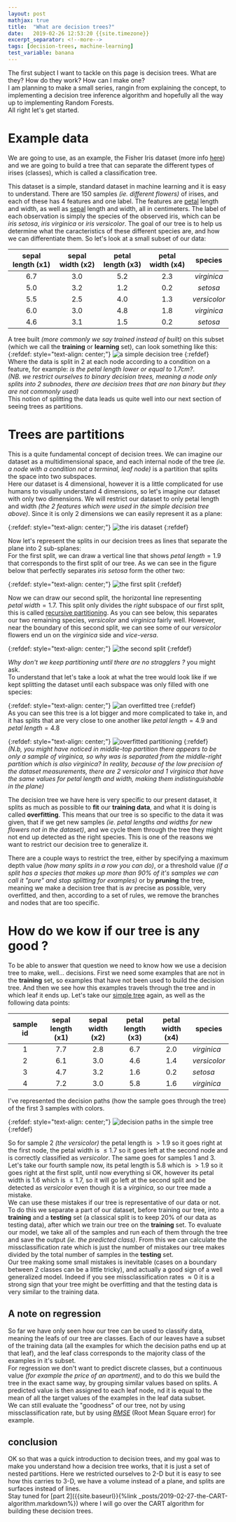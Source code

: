 ```yaml
---
layout: post
mathjax: true
title:  "What are decision trees?"
date:   2019-02-26 12:53:20 {{site.timezone}}
excerpt_separator: <!--more-->
tags: [decision-trees, machine-learning]
test_variable: banana
---
```



The first subject I want to tackle on this page is decision trees. What are they? How do they work? How can I make one?  
I am planning to make a small series, rangin from explaining the concept, to implementing a decision tree inference algorithm and hopefully all the way up to implementing Random Forests.  
All right let's get started.  
<!--more-->

# Example data
We are going to use, as an example, the Fisher Iris dataset (more info [here](https://en.wikipedia.org/wiki/Iris_flower_data_set)) and we are going to build a tree that can separate the different types of irises (classes), which is called a classification tree. 

This dataset is a simple, standard dataset in machine learning and it is easy to understand. 
There are  150 samples *(ie. different flowers)* of irises, and each of these has 4 features and one label. The features are [petal](https://en.wikipedia.org/wiki/Petal) length and width, as well as [sepal](https://en.wikipedia.org/wiki/Sepal) length and width, all in centimeters. The label of each observation is simply 
the species of the observed iris, which can be *iris setosa*, *iris virginica* or *iris versicolor*. The goal of our tree is to help us determine what the caracteristics of these different species are, and how we can differentiate them. 
So let's look at a small subset of our data:  

| sepal length (x1) | sepal width (x2) | petal length (x3) | petal width (x4) |   species    |
|:-----------------:|:----------------:|:-----------------:|:----------------:|:------------:|
|        6.7        |        3.0       |        5.2        |        2.3       |  *virginica* |
|        5.0        |        3.2       |        1.2        |        0.2       |   *setosa*   |
|        5.5        |        2.5       |        4.0        |        1.3       | *versicolor* |
|        6.0        |        3.0       |        4.8        |        1.8       |  *virginica* |
|        4.6        |        3.1       |        1.5        |        0.2       |   *setosa*   |

A tree built *(more commonly we say trained instead of built)* on this subset (which we call the **training** or **learning** set), can look something like this:  
<a id='simple-tree'> <a/>{:refdef: style="text-align: center;"} 
![a simple decision tree]({{site.baseurl}}/assets/images/simple_tree.svg)
{:refdef}
Where the data is split in 2 at each node according to a condition on a feature, for example: *is the petal length lower or equal to 1.7cm?*.  
*(NB. we restrict ourselves to binary decision trees, meaning a node only splits into 2 subnodes, there are decision trees that are non binary but they are not commonly used)*  
This notion of splitting the data leads us quite well into our next section of seeing trees as partitions. 

# Trees are partitions
This is a quite fundamental concept of decision trees. We can imagine our dataset as a multidimensional space, and each internal node of the tree *(ie. a node with a condition not a terminal, leaf node)* is a partition that splits the space into two subspaces.  
Here our dataset is 4 dimensional, however it is a little complicated for use humans to visually understand 4 dimensions, so let's imagine our dataset with only two dimensions. We will restrict our dataset to only petal length and width *(the 2 features which were used in the simple decision tree above)*. Since it is only 2 dimensions we can easily represent it as a plane:  

{:refdef: style="text-align: center;"}
![the iris dataset]({{site.baseurl}}/assets/images/iris_dataset_base.svg)
{:refdef}

Now let's represent the splits in our decision trees as lines that separate the plane into 2 sub-splanes:  
For the first split, we can draw a vertical line that shows  $petal\ length = 1.9$ that corresponds to the first split of our tree. As we can see in the figure below that perfectly separates *iris setosa* form the other two:  

{:refdef: style="text-align: center;"}
![the first split]({{site.baseurl}}/assets/images/iris_dataset_split_1.svg)
{:refdef}  

Now we can draw our second split, the horizontal line representing $petal\ width = 1.7$. This split only divides the *right* subspace of our first split, this is called [recursive partitioning](https://en.wikipedia.org/wiki/Recursive_partitioning). As you can see below, this separates our two remaining species, *versicolor* and *virginica* fairly well. However, near the boundary of this second split, we can see some of our *versicolor* flowers end un on the *virginica* side and *vice-versa*. 

{:refdef: style="text-align: center;"}
![the second split]({{site.baseurl}}/assets/images/iris_dataset_split_2.svg)
{:refdef}  

*Why don't we keep partitioning until there are no stragglers ?* you might ask.  
To understand that let's take a look at what the tree would look like if we kept splitting the dataset until each subspace was only filled with one species:  

{:refdef: style="text-align: center;"}
![an overfitted tree]({{site.baseurl}}/assets/images/overfitted_tree.svg)
{:refdef}  
As you can see this tree is a lot bigger and more complicated to take in, and it has splits that are very close to one another like $petal\ length = 4.9$ and $petal\ length = 4.8$ 

{:refdef: style="text-align: center;"}
![overfitted partitioning]({{site.baseurl}}/assets/images/iris_splits_overfit.svg)
{:refdef}  
*(N.b, you might have noticed in middle-top partition there appears to be only a sample of virginica, so why was is separated from the middle-right partition which is also virginica? In reality, because of the low precision of the dataset measurements, there are 2 versicolor and 1 virginica that have the same values for petal length and width, making them indistinguishable in the plane)*  

The decision tree we have here is very specific to our present dataset, it splits as much as possible to **fit** our **training data**, and what it is doing is called **overfitting**. This means that our tree is so specific to the data it was given, that if we get new samples *(ie. petal lengths and widths for new flowers not in the dataset)*, and we cycle them through the tree they might not end up detected as the right species. This is one of the reasons we want to restrict our decision tree to generalize it.  

There are a couple ways to restrict the tree, either by specifying a maximum depth value *(how many splits in a row you can do)*, or a threshold value *(if a split has a species that makes up more than 90% of it's samples we can call it "pure" and stop splitting for examples)* or by **pruning** the tree, meaning we make a decision tree that is av precise as possible, very overfitted, and then, according to a set of rules, we remove the branches and nodes that are too specific.  

# How do we kow if our tree is any good ?
To be able to answer that question we need to know how we use a decision tree to make, well... decisions. First we need some examples that are not in the **training** set, so examples that have not been used to build the decision tree. And then we see how this examples travels through the tree and in which leaf it ends up. Let's take our [simple tree](#simple-tree) again, as well as the following data points:  

|sample id| sepal length (x1) | sepal width (x2) | petal length (x3) | petal width (x4) | species      |
|:-------:|:-----------------:|:----------------:|:-----------------:|:----------------:|--------------|
|1        |        7.7        |        2.8       |        6.7        |        2.0       | *virginica*  |
|2        |        6.1        |        3.0       |        4.6        |        1.4       | *versicolor* |
|3        |        4.7        |        3.2       |        1.6        |        0.2       | *setosa*     |
|4        |        7.2        |        3.0       |        5.8        |        1.6       | *virginica*  |  

I've represented the decision paths (how the sample goes through the tree) of the first 3 samples with colors.  

{:refdef: style="text-align: center;"}
![decision paths in the simple tree]({{site.baseurl}}/assets/images/decision_paths.svg)
{:refdef}  

So for sample 2 *(the versicolor)* the petal length is $> 1.9$ so it goes right at the first node, the petal width is $\leq 1.7$ so it goes left at the second node and is correctly classified as *versicolor*. The same goes for samples 1 and 3. Let's take our fourth sample now, its petal length is $5.8$ which is $>1.9$ so it goes right at the first split, until now everything si OK, however its petal width is $1.6$ which is $\leq 1.7$, so it will go left at the second split and be detected as *versicolor* even though it is a *virginica*, so our tree made a mistake.  
We can use these mistakes if our tree is representative of our data or not. To do this we separate a part of our dataset, before training our tree, into a **training** and a **testing** set (a classical split is to keep 20% of our data as testing data), after which we train our tree on the **training** set. To evaluate our model, we take all of the samples and run each of them through the tree and save the output *(ie. the predicted class)*. From this we can calculate the missclassification rate which is just the number of mistakes our tree makes divided by the total number of samples in the **testing** set.  
Our tree making some small mistakes is inevitable (cases on a boundary between 2 classes can be a little tricky), and actually a good sign of a well generalized model. Indeed if you see missclassification rates $\approx 0$ it is a strong sign that your tree might be overfitting and that the testing data is very similar to the training data.  

## A note on regression
So far we have only seen how our tree can be used to classify data, meaning the leafs of our tree are classes. Each of our leaves have a subset of the training data (all the examples for which the decision paths end up at that leaf), and the leaf class corresponds to the majority class of the examples in it's subset.  
For regression we don't want to predict discrete classes, but a continuous value *(for example the price of an apartment)*, and to do this we build the tree in the exact same way, by grouping similar values based on splits. A predicted value is then assigned to each leaf node, nd it is equal to the mean of all the target values of the examples in the leaf data subset.  
We can still evaluate the "goodness" of our tree, not by using missclassification rate, but by using [$RMSE$](https://en.wikipedia.org/wiki/Root-mean-square_deviation) (Root Mean Square error) for example. 

## conclusion
OK so that was a quick introduction to decision trees, and my goal was to make you understand how a decision tree works, that it is just a set of nested partitions. Here we restricted ourselves to 2-D but it is easy to see how this carries to 3-D, we have a volume instead of a plane, and splits are surfaces instead of lines.  
Stay tuned for [part 2]({{site.baseurl}}{%link _posts/2019-02-27-the-CART-algorithm.markdown%}) where I will go over the CART algorithm for building these decision trees.